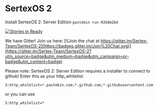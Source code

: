 SertexOS 2
==========
Install SertexOS 2: Server Edition
```pastebin run H3S8m2bX```

[![Stories in Ready](https://badge.waffle.io/Sertex-Team/SertexOS-2.png?label=ready&title=Ready)](https://waffle.io/Sertex-Team/SertexOS-2)

We have Gitter! Join us here: [![Join the chat at https://gitter.im/Sertex-Team/SertexOS-2](https://badges.gitter.im/Join%20Chat.svg)](https://gitter.im/Sertex-Team/SertexOS-2?utm_source=badge&utm_medium=badge&utm_campaign=pr-badge&utm_content=badge)


Please note: SertexOS 2: Server Edition requires a installer to connect to github! Enter this as your http_whitelist:
```
S:http_whitelist=*.pastebin.com;*.github.com;*.githubusercontent.com
```
or you can use
```
S:http_whitelist=*
```
